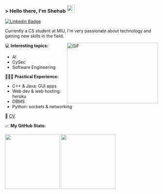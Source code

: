 ### &gt; Hello there, I'm Shehab <img src="https://media.giphy.com/media/hvRJCLFzcasrR4ia7z/giphy.gif" width="25">

[![Linkedin Badge](https://img.shields.io/badge/-LinkedIn-0e76a8?style=flat-square&logo=Linkedin&logoColor=white)](http://www.linkedin.com/in/shehabsadek1)

<p>
Currently a CS student at MIU, I'm very passionate about technology and gaining new skills in the field.
</p>

<img align="right" alt="GIF" src="https://github.com/Gapur/Gapur/blob/main/assets/coding.gif?raw=true" width="300" height="200" />

💻 **Interesting topics:**
<p>

* AI
* CySec
* Software Engineering

</p>

👨🏼‍💻 **Practical Experience:**
<p>

* C++ & Java: GUI apps
* Web dev & web hosting: heroku
* DBMS
* Python: sockets & networking


</p>

📝 *[CV](https://drive.google.com/file/d/1Ycc9tCDQChD3JuAvUAzmmYi9Ph6TuS9b/view?usp=sharing).*


📈 **My GitHub Stats:**
<p>
<img height="180em" src="https://github-readme-stats.vercel.app/api?username=ShehabSadek&show_icons=true&hide_border=true&&count_private=true&include_all_commits=true" />
<img height="180em" src="https://github-readme-stats.vercel.app/api/top-langs/?username=ShehabSadek&exclude_repo=KNN-Image-Classification&show_icons=true&hide_border=true&layout=compact&langs_count=8"/>
</p>
